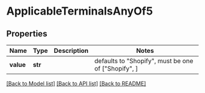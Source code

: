 # ApplicableTerminalsAnyOf5


## Properties
Name | Type | Description | Notes
------------ | ------------- | ------------- | -------------
**value** | **str** |  | defaults to "Shopify",  must be one of ["Shopify", ]

[[Back to Model list]](../README.md#documentation-for-models) [[Back to API list]](../README.md#documentation-for-api-endpoints) [[Back to README]](../README.md)


